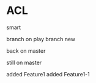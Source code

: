 # ACL
smart


branch on play
branch
new

back on master

still on master

added Feature1
added Feature1-1
